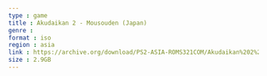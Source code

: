 ```yaml
---
type : game
title : Akudaikan 2 - Mousouden (Japan)
genre : 
format : iso
region : asia
link : https://archive.org/download/PS2-ASIA-ROMS321COM/Akudaikan%202%20-%20Mousouden%20%28Japan%29.7z
size : 2.9GB
---
```

